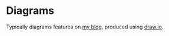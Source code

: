 # Diagrams
Typically diagrams features on [my blog](jamesridgway.co.uk), produced using [draw.io](https://draw.io/).
